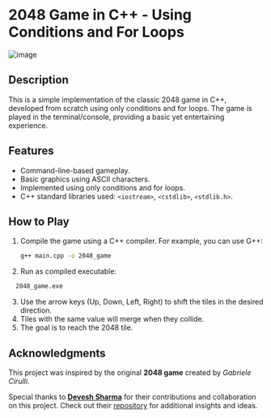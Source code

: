 # 2048 Game in C++ - Using Conditions and For Loops

![image](https://github.com/Erkesto/2048-game/assets/62474995/f588d4bf-dfb7-42a0-a66f-960581148f16)

## Description

This is a simple implementation of the classic 2048 game in C++, developed from scratch using only conditions and for loops. The game is played in the terminal/console, providing a basic yet entertaining experience.

## Features

- Command-line-based gameplay.
- Basic graphics using ASCII characters.
- Implemented using only conditions and for loops.
- C++ standard libraries used: `<iostream>`, `<cstdlib>`, `<stdlib.h>`.

## How to Play

1. Compile the game using a C++ compiler. For example, you can use G++:

   ```sh
   g++ main.cpp -o 2048_game 
2. Run as compiled executable:

 ```sh
   2048_game.exe
 ```
3. Use the arrow keys (Up, Down, Left, Right) to shift the tiles in the desired direction.
4. Tiles with the same value will merge when they collide.
5. The goal is to reach the 2048 tile.

## Acknowledgments
This project was inspired by the original **2048 game** created by _Gabriele Cirulli_.

Special thanks to [**Devesh Sharma**](github.com/deveshoo7) for their contributions and collaboration on this project. Check out their [repository](https://github.com/deveshoo7/2048-game) for additional insights and ideas.
